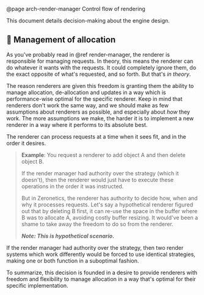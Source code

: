 @page arch-render-manager Control flow of rendering

This document details decision-making about the engine design.

## 🔀 Management of allocation

As you've probably read in @ref render-manager, the renderer
is responsible for managing requests. In theory, this means the
renderer can do whatever it wants with the requests. It could
completely ignore them, do the exact opposite of what's requested,
and so forth. But that's _in theory_.

The reason renderers are given this freedom is granting them
the ability to manage allocation, de-allocation and updates in a
way which is performance-wise optimal for the specific renderer.
Keep in mind that
renderers don't work the same way, and we should make as few
assumptions about renderers as possible, and especially about
_how_ they work. The more assumptions we make, the harder it is
to implement a new renderer in a way where it performs to its
absolute best.

The renderer can process requests at a time when it sees fit,
and in the order it desires.

> **Example**: You request a renderer to add object A and
> then delete object B.
> 
> If the render manager had authority over the strategy
> (which it doesn't), then the renderer would just have
> to execute these operations in the order it was instructed.
> 
> But in Zeronetics, the renderer has authority to decide
> how, when and why it processes requests.
> Let's say a hypothetical renderer figured out that
> by deleting B first, it can re-use the space in the buffer
> where B was to allocate A, avoiding costly buffer resizing.
> It would've been a shame to take away the freedom to do
> so from the renderer.
>
> _**Note: This is hypothetical scenario.**_

If the render manager had authority over the strategy,
then two render systems which work differently would
be forced to use identical strategies, making one or both
function in a suboptimal fashion.

To summarize, this decision is founded in a desire to provide
renderers with freedom and flexibility to manage allocation
in a way that's optimal for their specific implementation.
